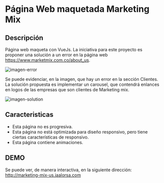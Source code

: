 # Página Web maquetada Marketing Mix

## Descripción

Página web maqueta con VueJs. 
La iniciativa para este proyecto es proponer una solución a un error en la página web https://www.marketmix.com.co/about_us. 

![imagen-error](https://i.ibb.co/8251DWK/marketing-mix.png)

Se puede evidenciar, en la imagen, que hay un error en la sección Clientes.
La solución propuesta es implementar un carousel, que contendrá enlances en logos de las empresas que son clientes de Marketing mix.

![imagen-solution](https://i.ibb.co/Bt2RN9G/marketing-mix-solution.png)

## Caracteristicas

* Esta página no es progresiva.
* Esta página no está optimizada para diseño responsivo, pero tiene ciertas características de responsivo.
* Esta página contiene animaciones.

## DEMO

Se puede ver, de manera interactiva, en la siguiente dirección: http://marketing-mix-us.jaalorsa.com